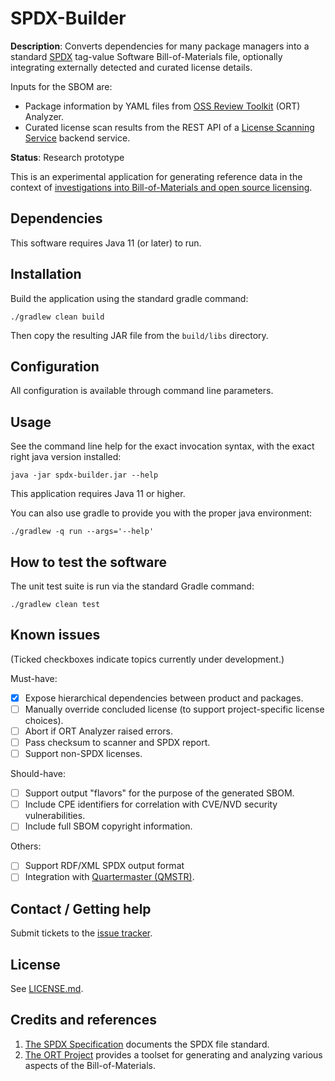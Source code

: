 # SPDX-Builder

**Description**: Converts dependencies for many package managers into a standard
[SPDX](https://spdx.github.io/spdx-spec) tag-value Software Bill-of-Materials file, 
optionally integrating externally detected and curated license details.

Inputs for the SBOM are:
* Package information by YAML files from 
[OSS Review Toolkit](https://github.com/oss-review-toolkit/ort) (ORT) Analyzer.
* Curated license scan results from the REST API of a 
[License Scanning Service](https://github.com/philips-labs/license-scanner)
backend service.

**Status**: Research prototype

This is an experimental application for generating reference data in the context
of [investigations into Bill-of-Materials and open source licensing](https://gitlab.ta.philips.com/swat/bom/comparison).

## Dependencies

This software requires Java 11 (or later) to run.

## Installation

Build the application using the standard gradle command:
```
./gradlew clean build
```
Then copy the resulting JAR file from the `build/libs` directory.

## Configuration

All configuration is available through command line parameters.

## Usage

See the command line help for the exact invocation syntax, with the exact right java version installed:
```
java -jar spdx-builder.jar --help
```

This application requires Java 11 or higher.

You can also use gradle to provide you with the proper java environment:
```
./gradlew -q run --args='--help'
```

## How to test the software

The unit test suite is run via the standard Gradle command:
```
./gradlew clean test
```

## Known issues
(Ticked checkboxes indicate topics currently under development.)

Must-have:
- [x] Expose hierarchical dependencies between product and packages.
- [ ] Manually override concluded license (to support project-specific license choices).
- [ ] Abort if ORT Analyzer raised errors.
- [ ] Pass checksum to scanner and SPDX report.
- [ ] Support non-SPDX licenses. 

Should-have:
- [ ] Support output "flavors" for the purpose of the generated SBOM.
- [ ] Include CPE identifiers for correlation with CVE/NVD security vulnerabilities.
- [ ] Include full SBOM copyright information.

Others:
- [ ] Support RDF/XML SPDX output format
- [ ] Integration with [Quartermaster (QMSTR)](https://qmstr.org/).

## Contact / Getting help

Submit tickets to the [issue tracker](https://github.com/philips-labs/spdx-builder/issues).

## License

See [LICENSE.md](LICENSE.md).

## Credits and references

1. [The SPDX Specification](https://spdx.github.io/spdx-spec) documents the SPDX file
standard.
2. [The ORT Project](https://github.com/oss-review-toolkit) provides a toolset for
generating and analyzing various aspects of the Bill-of-Materials.
